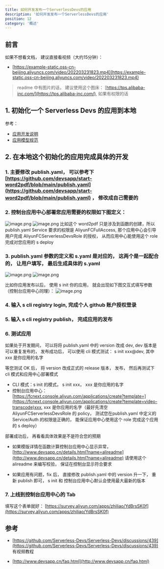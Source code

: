 ```yaml
---
title: 如何开发发布一个ServerlessDevs的应用
description: '如何开发发布一个ServerlessDevs的应用'
position: 12
category: '概述'
---
```


## 前言

如果不想看文档， 建议直接看视频（大约15分钟）： 

- [https://example-static.oss-cn-beijing.aliyuncs.com/video/202203231823.mp4](https://example-static.oss-cn-beijing.aliyuncs.com/video/202203231823.mp4)  

> readme 中有图片的话， 建议使用这个图床： [https://tps.alibaba-inc.com/](https://tps.alibaba-inc.com/), 如果有权限的话

## 1. 初始化一个 Serverless Devs 的应用到本地
参考：

-  [应用开发说明](https://docs.serverless-devs.com/serverless-devs/package_dev#%E5%BA%94%E7%94%A8%E5%BC%80%E5%8F%91%E8%AF%B4%E6%98%8E)
- [应用模型规范](https://github.com/Serverless-Devs/Serverless-Devs/blob/publish_docs/spec/zh/0.0.2/serverless_package_model/package_model.md#%E5%BA%94%E7%94%A8%E6%A8%A1%E5%9E%8B%E8%A7%84%E8%8C%83)

## 2. 在本地这个初始化的应用完成具体的开发

### 1. 主要修改 publish.yaml， 可以参考下 [https://github.com/devsapp/start-word2pdf/blob/main/publish.yaml](https://github.com/devsapp/start-word2pdf/blob/main/publish.yaml) ， 修改成自己需要的

### 2. 控制台应用中心部署您应用需要的权限如下图定义：
![image.png](https://intranetproxy.alipay.com/skylark/lark/0/2022/png/79424/1657699070036-0ea9e836-d734-49fa-b9ee-df57511d76a5.png#clientId=ue04276ad-83fd-4&crop=0&crop=0&crop=1&crop=1&from=paste&height=168&id=u2deaba5f&margin=%5Bobject%20Object%5D&name=image.png&originHeight=168&originWidth=771&originalType=binary&ratio=1&rotation=0&showTitle=false&size=25943&status=done&style=none&taskId=u4762ba38-24bd-4779-9668-274ca746f1f&title=&width=771)
![image.png](https://intranetproxy.alipay.com/skylark/lark/0/2022/png/79424/1657699141873-a46307e2-5666-4ec2-bf33-3f54bf9ffc73.png#clientId=ue04276ad-83fd-4&crop=0&crop=0&crop=1&crop=1&from=paste&height=674&id=u550c99d4&margin=%5Bobject%20Object%5D&name=image.png&originHeight=674&originWidth=1344&originalType=binary&ratio=1&rotation=0&showTitle=false&size=129154&status=done&style=none&taskId=uf949bcc9-1242-4400-ae6e-f99d5469ca5&title=&width=1344)
比如这个 word2pdf 只是涉及到函数的创建，所以 publish.yaml  Service 要求的权限是 AliyunFCFullAccess,  那个应用中心会引导用户完成 AliyunFCServerlessDevsRole 的授权， 从而应用中心能使用这个 role 完成对您应用的 s deploy

### 3. publish.yaml 参数的定义和 s.yaml 是对应的， 这两个是一起配合的， 让用户填写， 最后生成具体的 s.yaml
![image.png](https://intranetproxy.alipay.com/skylark/lark/0/2022/png/79424/1657699320058-ca1b74bd-8012-41b8-9642-061f8bf55742.png#clientId=ue04276ad-83fd-4&crop=0&crop=0&crop=1&crop=1&from=paste&height=893&id=udccc410f&margin=%5Bobject%20Object%5D&name=image.png&originHeight=893&originWidth=1362&originalType=binary&ratio=1&rotation=0&showTitle=false&size=164217&status=done&style=none&taskId=u28919dbb-eed0-492f-997f-8bd456c6475&title=&width=1362)
![image.png](https://intranetproxy.alipay.com/skylark/lark/0/2022/png/79424/1657699350679-441e8a00-20e2-4684-953e-9dfa4eaf41a0.png#clientId=ue04276ad-83fd-4&crop=0&crop=0&crop=1&crop=1&from=paste&height=647&id=uc4edae79&margin=%5Bobject%20Object%5D&name=image.png&originHeight=647&originWidth=1004&originalType=binary&ratio=1&rotation=0&showTitle=false&size=170406&status=done&style=none&taskId=u84a1beff-722c-4075-9ee1-2b0944d2324&title=&width=1004)

比如你应用发布以后， 使用 s init 你的应用， 就会出现如下图交互式填写参数（控制台应用中心同理）：
![image.png](https://intranetproxy.alipay.com/skylark/lark/0/2022/png/79424/1657699463027-8e2d7242-9c5a-4044-aab1-6088a6891993.png#clientId=ue04276ad-83fd-4&crop=0&crop=0&crop=1&crop=1&from=paste&height=514&id=u491e133d&margin=%5Bobject%20Object%5D&name=image.png&originHeight=514&originWidth=861&originalType=binary&ratio=1&rotation=0&showTitle=false&size=64624&status=done&style=none&taskId=u5a5b6506-9a80-4944-b459-e0fbff7f22c&title=&width=861)

### 4.  输入 s cli registry login,  完成个人 github 账户授权登录

### 5. 输入 s cli registry publish， 完成应用的发布

### 6. 测试应用
如果处于开发期间， 可以将将 publish.yaml 中的 version 改成 dev,   dev 版本是可以重复发布的， 发布成功后， 可以使用 cli 模式测试：  s init xxx@dev,  其中  xxx 是你应用的名字

等您测试 OK 后， 将 version 改成正式的 release 版本， 发布， 然后再测试下 cli 模式和应用中心部署模式

-  CLI 模式：s init 的模式， s init xxx， xxx 是你应用的名字
- 控制台应用中心： [https://fcnext.console.aliyun.com/applications/create?template=](https://fcnext.console.aliyun.com/applications/create?template=video-transcode)xxx,  xxx 是你应用的名字（最好先清空 AliyunFCServerlessDevsRole 的 policy， 测试您在publish.yaml 中定义的 Service/Auth 的权限是正确的， 能保证应用中心使用这个 role 完成这个应用的 s deploy）

部署成功后， 再看看具体效果是不是符合您的预期

- 如果模版详情在函数计算控制台应用中心显示异常， [http://www.devsapp.cn/details.html?name=alireadme](http://www.devsapp.cn/details.html?name=alireadme) 请使用这个 alireadme 来编写校验， 保证在控制台显示符合要求

- 如果应用有问题，fix 后，  直接修改 publish.yaml 中的 version 升一下， 重新 publish 即可，  s init 和 控制台应用中心默认会使用最大最新的版本

### 7.  上线到控制台应用中心的 Tab
填写这个表单就好： [https://survey.aliyun.com/apps/zhiliao/YdBrsSK0f](https://survey.aliyun.com/apps/zhiliao/YdBrsSK0f)

## 参考

- [https://github.com/Serverless-Devs/Serverless-Devs/discussions/439](https://github.com/Serverless-Devs/Serverless-Devs/discussions/439)  有视频教程

- [http://www.devsapp.cn/faq.html](http://www.devsapp.cn/faq.html)
